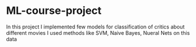 # ML-course-project
In this project I implemented few models for classification of critics about different movies
I used methods like SVM, Naive Bayes, Nueral Nets on this data
